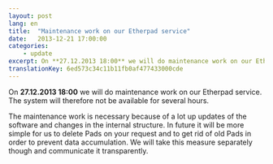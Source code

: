 ```yaml
---
layout: post
lang: en
title:  "Maintenance work on our Etherpad service"
date:   2013-12-21 17:00:00
categories:
    - update
excerpt: On **27.12.2013 18:00** we will do maintenance work on our Etherpad service. The system will therefore not be available for several hours.
translationKey: 6ed573c34c11b11fb0af477433000cde
---
```


On **27.12.2013 18:00** we will do maintenance work on our Etherpad service. The system will therefore not be available for several hours.

The maintenance work is necessary because of a lot up updates of the software and changes in the internal structure. In future it will be more simple for us to delete Pads on your request and to get rid of old Pads in order to prevent data accumulation. We will take this measure separately though and communicate it transparently.
